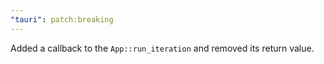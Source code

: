 ```yaml
---
"tauri": patch:breaking
---
```


Added a callback to the `App::run_iteration` and removed its return value.

